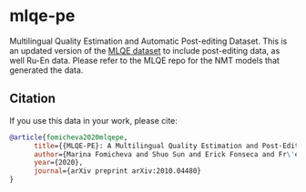 # mlqe-pe
Multilingual Quality Estimation and Automatic Post-editing Dataset. This is an updated version of the <a href="https://github.com/facebookresearch/mlqe">MLQE dataset</a> to include post-editing data, as well Ru-En data. Please refer to the MLQE repo for the NMT models that generated the data.

## Citation

If you use this data in your work, please cite:

```bibtex
@article{fomicheva2020mlqepe,
      title={{MLQE-PE}: A Multilingual Quality Estimation and Post-Editing Dataset}, 
      author={Marina Fomicheva and Shuo Sun and Erick Fonseca and Fr\'ed\'eric Blain and Vishrav Chaudhary and Francisco Guzm\'an and Nina Lopatina and Lucia Specia and Andr\'e F.~T.~Martins},
      year={2020},
      journal={arXiv preprint arXiv:2010.04480}
}
```
